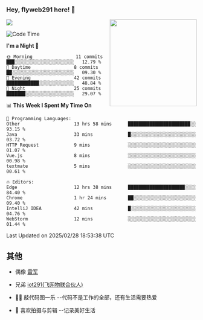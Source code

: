 ### Hey, flyweb291 here! 👋

![](https://metrics.lecoq.io/cherry291?template=classic&config.timezone=Asia%2FShanghai)
<img align='right' src="https://media.giphy.com/media/M9gbBd9nbDrOTu1Mqx/giphy.gif" width="230">
<!-- ![](https://github-readme-stats-ouuan.vercel.app/api?username=flyweb291&theme=dark&show_icons=true) -->

<!--START_SECTION:waka-->
![Code Time](http://img.shields.io/badge/Code%20Time-944%20hrs%2045%20mins-blue)

**I'm a Night 🦉** 

```text
🌞 Morning                11 commits          ███░░░░░░░░░░░░░░░░░░░░░░   12.79 % 
🌆 Daytime                8 commits           ██░░░░░░░░░░░░░░░░░░░░░░░   09.30 % 
🌃 Evening                42 commits          ████████████░░░░░░░░░░░░░   48.84 % 
🌙 Night                  25 commits          ███████░░░░░░░░░░░░░░░░░░   29.07 % 
```


📊 **This Week I Spent My Time On** 

```text
💬 Programming Languages: 
Other                    13 hrs 58 mins      ███████████████████████░░   93.15 % 
Java                     33 mins             █░░░░░░░░░░░░░░░░░░░░░░░░   03.72 % 
HTTP Request             9 mins              ░░░░░░░░░░░░░░░░░░░░░░░░░   01.07 % 
Vue.js                   8 mins              ░░░░░░░░░░░░░░░░░░░░░░░░░   00.98 % 
textmate                 5 mins              ░░░░░░░░░░░░░░░░░░░░░░░░░   00.61 % 

🔥 Editors: 
Edge                     12 hrs 38 mins      █████████████████████░░░░   84.40 % 
Chrome                   1 hr 24 mins        ██░░░░░░░░░░░░░░░░░░░░░░░   09.40 % 
IntelliJ IDEA            42 mins             █░░░░░░░░░░░░░░░░░░░░░░░░   04.76 % 
WebStorm                 12 mins             ░░░░░░░░░░░░░░░░░░░░░░░░░   01.44 % 
```


 Last Updated on 2025/02/28 18:53:38 UTC
<!--END_SECTION:waka-->

<!--
**flyweb291/数字游牧人** is a ✨ _special_ ✨ repository because its `README.md` (this file) appears on your GitHub profile.

Here are some ideas to get you started:

- 🔭 I’m currently working on ...
- 🌱 I’m currently learning ...
- 👯 I’m looking to collaborate on ...
- 🤔 I’m looking for help with ...
- 💬 Ask me about ...
- 📫 How to reach me: ...
- 😄 Pronouns: ...
- ⚡ Fun fact: ...
-->

 ## 其他
 
- 偶像 [雷军](https://weibo.com/u/1749127163)
- 兄弟 [iot291(飞网物联合伙人)](https://github.com/iot291)

- 👨‍💻 敲代码图一乐    --代码不是工作的全部，还有生活需要热爱
- 🎥 喜欢拍摄与剪辑  --记录美好生活
